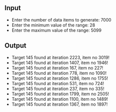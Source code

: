 ## Input

- Enter the number of data items to generate: 7000
- Enter the minimum value of the range: 28 
- Enter the maximum value of the range: 5099

## Output

- Target 145 found at iteration 2223, item no 3019!
- Target 145 found at iteration 1407, item no 1946!
- Target 145 found at iteration 167, item no 227!
- Target 145 found at iteration 778, item no 1090!
- Target 145 found at iteration 1286, item no 1755!
- Target 145 found at iteration 531, item no 724!
- Target 145 found at iteration 237, item no 335!
- Target 145 found at iteration 1799, item no 2505!
- Target 145 found at iteration 1100, item no 1489!
- Target 145 found at iteration 1367, item no 1897!
